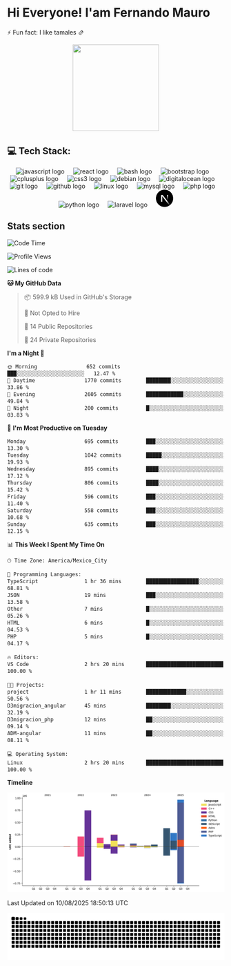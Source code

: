 <h1>Hi Everyone! I'am Fernando Mauro </h1>
<p>⚡ Fun fact: I like tamales 🫔</p>

<div align="center">
  <img height="200" width="200" src="https://c.tenor.com/D9bWSaEUuwoAAAAC/tenor.gif"  />
</div>

## 💻 Tech Stack:
<div align="center">
  <img src="https://cdn.jsdelivr.net/gh/devicons/devicon/icons/javascript/javascript-original.svg" height="40" width="40" alt="javascript logo"  />
  <img width="12" />
  <img src="https://cdn.jsdelivr.net/gh/devicons/devicon/icons/react/react-original.svg" height="40" width="40" alt="react logo"  />
  <img width="12" />
  <img src="https://cdn.jsdelivr.net/gh/devicons/devicon/icons/bash/bash-original.svg" height="40" width="40" alt="bash logo"  />
  <img width="12" />
  <img src="https://cdn.jsdelivr.net/gh/devicons/devicon/icons/bootstrap/bootstrap-original.svg" height="40" width="40" alt="bootstrap logo"  />
  <img width="12" />
  <img src="https://cdn.jsdelivr.net/gh/devicons/devicon/icons/cplusplus/cplusplus-original.svg" height="40" width="40" alt="cplusplus logo"  />
  <img width="12" />
  <img src="https://cdn.jsdelivr.net/gh/devicons/devicon/icons/css3/css3-original.svg" height="40" width="40" alt="css3 logo"  />
  <img width="12" />
  <img src="https://cdn.jsdelivr.net/gh/devicons/devicon/icons/debian/debian-original.svg" height="40" width="40" alt="debian logo"  />
  <img width="12" />
  <img src="https://cdn.jsdelivr.net/gh/devicons/devicon/icons/digitalocean/digitalocean-original.svg" height="40" width="40" alt="digitalocean logo"  />
  <img width="12" />
  <img src="https://cdn.jsdelivr.net/gh/devicons/devicon/icons/git/git-original.svg" height="40" width="40" alt="git logo"  />
  <img width="12" />
  <img src="https://cdn.jsdelivr.net/gh/devicons/devicon/icons/github/github-original.svg" height="40" width="40" alt="github logo"  />
  <img width="12" />
  <img src="https://cdn.jsdelivr.net/gh/devicons/devicon/icons/linux/linux-original.svg" height="40" width="40" alt="linux logo"  />
  <img width="12" />
  <img src="https://cdn.jsdelivr.net/gh/devicons/devicon/icons/mysql/mysql-original.svg" height="40" width="40" alt="mysql logo"  />
  <img width="12" />
  <img src="https://cdn.jsdelivr.net/gh/devicons/devicon/icons/php/php-original.svg" height="40" width="40" alt="php logo"  />
  <img width="12" />
  <img src="https://cdn.jsdelivr.net/gh/devicons/devicon/icons/python/python-original.svg" height="40" width="40" alt="python logo"  />
  <img width="12" />
  <img src="https://upload.wikimedia.org/wikipedia/commons/thumb/9/9a/Laravel.svg/50px-Laravel.svg.png" height="40" width="40" alt="laravel logo"  />
  <img width="12" />
  <img src="https://raw.githubusercontent.com/devicons/devicon/ca28c779441053191ff11710fe24a9e6c23690d6/icons/nextjs/nextjs-original.svg" height="40" width="40" alt="Next js logo"  />
</div>

## Stats section
<!--START_SECTION:waka-->
![Code Time](http://img.shields.io/badge/Code%20Time-1%2C475%20hrs%2053%20mins-blue)

![Profile Views](http://img.shields.io/badge/Profile%20Views-0-blue)

![Lines of code](https://img.shields.io/badge/From%20Hello%20World%20I%27ve%20Written-3.3%20million%20lines%20of%20code-blue)

**🐱 My GitHub Data** 

> 📦 599.9 kB Used in GitHub's Storage 
 > 
> 🚫 Not Opted to Hire
 > 
> 📜 14 Public Repositories 
 > 
> 🔑 24 Private Repositories 
 > 
**I'm a Night 🦉** 

```text
🌞 Morning                652 commits         ███░░░░░░░░░░░░░░░░░░░░░░   12.47 % 
🌆 Daytime                1770 commits        ████████░░░░░░░░░░░░░░░░░   33.86 % 
🌃 Evening                2605 commits        ████████████░░░░░░░░░░░░░   49.84 % 
🌙 Night                  200 commits         █░░░░░░░░░░░░░░░░░░░░░░░░   03.83 % 
```
📅 **I'm Most Productive on Tuesday** 

```text
Monday                   695 commits         ███░░░░░░░░░░░░░░░░░░░░░░   13.30 % 
Tuesday                  1042 commits        █████░░░░░░░░░░░░░░░░░░░░   19.93 % 
Wednesday                895 commits         ████░░░░░░░░░░░░░░░░░░░░░   17.12 % 
Thursday                 806 commits         ████░░░░░░░░░░░░░░░░░░░░░   15.42 % 
Friday                   596 commits         ███░░░░░░░░░░░░░░░░░░░░░░   11.40 % 
Saturday                 558 commits         ███░░░░░░░░░░░░░░░░░░░░░░   10.68 % 
Sunday                   635 commits         ███░░░░░░░░░░░░░░░░░░░░░░   12.15 % 
```


📊 **This Week I Spent My Time On** 

```text
🕑︎ Time Zone: America/Mexico_City

💬 Programming Languages: 
TypeScript               1 hr 36 mins        █████████████████░░░░░░░░   68.81 % 
JSON                     19 mins             ███░░░░░░░░░░░░░░░░░░░░░░   13.58 % 
Other                    7 mins              █░░░░░░░░░░░░░░░░░░░░░░░░   05.26 % 
HTML                     6 mins              █░░░░░░░░░░░░░░░░░░░░░░░░   04.53 % 
PHP                      5 mins              █░░░░░░░░░░░░░░░░░░░░░░░░   04.17 % 

🔥 Editors: 
VS Code                  2 hrs 20 mins       █████████████████████████   100.00 % 

🐱‍💻 Projects: 
project                  1 hr 11 mins        █████████████░░░░░░░░░░░░   50.56 % 
D3migracion_angular      45 mins             ████████░░░░░░░░░░░░░░░░░   32.19 % 
D3migracion_php          12 mins             ██░░░░░░░░░░░░░░░░░░░░░░░   09.14 % 
ADM-angular              11 mins             ██░░░░░░░░░░░░░░░░░░░░░░░   08.11 % 

💻 Operating System: 
Linux                    2 hrs 20 mins       █████████████████████████   100.00 % 
```

**Timeline**

![Lines of Code chart](https://raw.githubusercontent.com/Fernando-Mauro/Fernando-Mauro/master/assets/bar_graph.png)


 Last Updated on 10/08/2025 18:50:13 UTC
<!--END_SECTION:waka-->

<img src="https://raw.githubusercontent.com/fernando-mauro/fernando-mauro/output/snake.svg" alt="Snake animation" />
